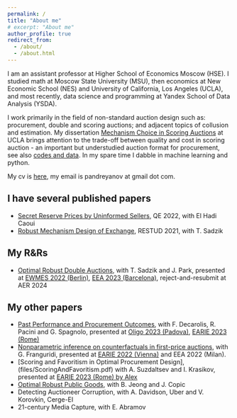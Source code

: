 ```yaml
---
permalink: /
title: "About me"
# excerpt: "About me"
author_profile: true
redirect_from: 
  - /about/
  - /about.html
---
```


I am an assistant professor at Higher School of Economics Moscow (HSE). I studied math at Moscow State University (MSU), then economics at New Economic School (NES) and University of California, Los Angeles (UCLA), and most recently, data science and programming at Yandex School of Data Analysis (YSDA).

I work primarily in the field of non-standard auction design such as: procurement, double and scoring auctions; and adjacent topics of collusion and estimation. My dissertation [Mechanism Choice in Scoring Auctions](files/MechanismChoiceScoring.pdf) at UCLA brings attention to the trade-off between quality and cost in scoring auction - an important but understudied auction format for procurement, see also [codes and data](files/UCLAThesis.zip). In my spare time I dabble in machine learning and python.

My cv is [here](files/CV.pdf), my email is pandreyanov at gmail dot com.

## I have several published papers

- [Secret Reserve Prices by Uninformed Sellers](files/SecretReservePrices.pdf), QE 2022, with El Hadi Caoui
- [Robust Mechanism Design of Exchange](files/RobustMechanismExchange.pdf), RESTUD 2021, with T. Sadzik

## My R&Rs
- [Optimal Robust Double Auctions](files/OptimalRobustDoubleAuctions.pdf), with T. Sadzik and J. Park, presented at [EWMES 2022 (Berlin)](files/slides_EWMES2022.pdf), [EEA 2023 (Barcelona)](files/slides_EEA2023.pdf), reject-and-resubmit at AER 2024

## My other papers
- [Past Performance and Procurement Outcomes](files/PastPerformance.pdf), with F. Decarolis, R. Pacini and G. Spagnolo, presented at [Oligo 2023 (Padova)](files/slides_OLIGO2023.pdf), [EARIE 2023 (Rome)](files/slides_EARIE2023.pdf)
- [Nonparametric inference on counterfactuals in first-price auctions](files/CounterfactualsFPA.pdf), with G. Franguridi, presented at [EARIE 2022 (Vienna)](files/slides_EARIE2022.pdf) and EEA 2022 (Milan).
- [Scoring and Favoritism in Optimal Procurement Design],(files/ScoringAndFavoritism.pdf) with A. Suzdaltsev and I. Krasikov, presented at [EARIE 2023 (Rome) by Alex](files/slides_EARIE2023_Alex.pdf)
- [Optimal Robust Public Goods](files/OptimalRobustPublicGoods.pdf), with B. Jeong and J. Copic
- Detecting Auctioneer Corruption, with A. Davidson, Uber and V. Korovkin, Cerge-EI
- 21-century Media Capture, with E. Abramov


